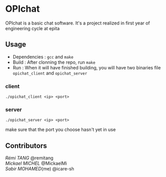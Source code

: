 # OPIchat
OPIchat is a basic chat software. It's a project realized in first year of engineering cycle at epita

## Usage
- Dependencies : ```gcc``` and ```make```
- Build : After clonning the repo, run ```make```
- Run : When it will have finished building, you will have two binaries file ```opichat_client``` and ```opichat_server```
### client
    ./opichat_client <ip> <port>
### server
    ./opichat_server <ip> <port>
    
make sure that the port you choose hasn't yet in use

## Contributors
*Rémi TANG*                     @remitang  
*Mickael MICHEL*                @MickaelMi  
*Sabir MOHAMED*(me)             @icare-sh  
